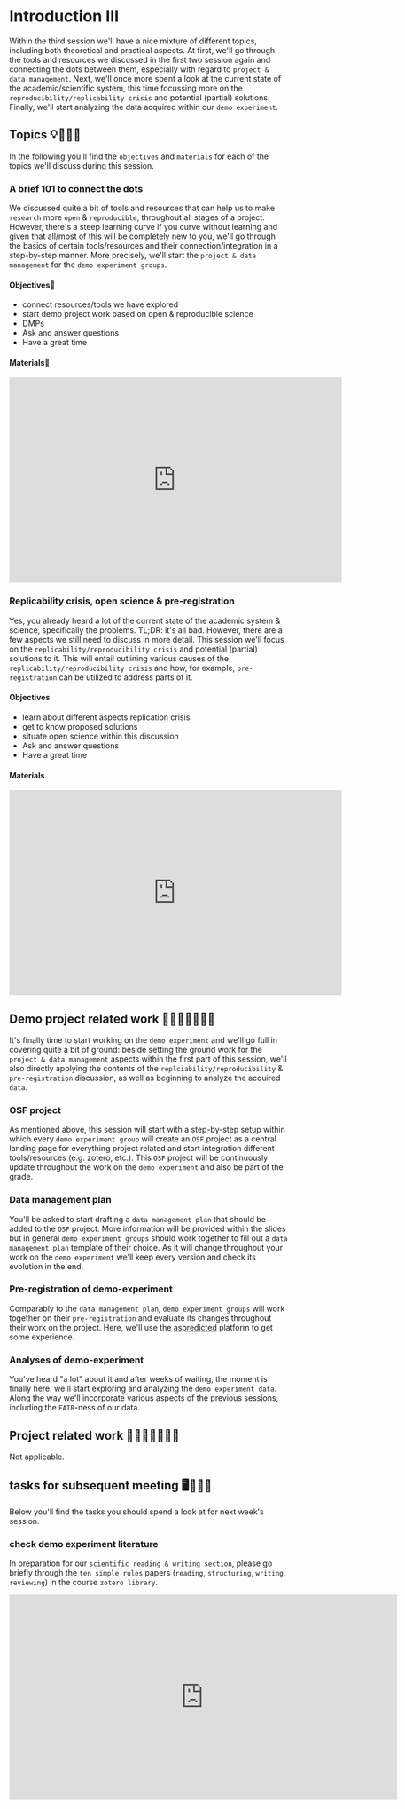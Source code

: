 # Introduction III

Within the third session we'll have a nice mixture of different topics, including both theoretical and practical aspects. At first, we'll go through the tools and resources we discussed in the first two session again and connecting the dots between them, especially with regard to `project & data management`. Next, we'll once more spent a look at the current state of the academic/scientific system, this time focussing more on the `reproducibility/replicability crisis` and potential (partial) solutions. Finally, we'll start analyzing the data acquired within our `demo experiment`.

## Topics 💡👨🏻‍🏫 

In the following you'll find the `objectives` and `materials` for each of the topics we'll discuss during this session.

### A brief 101 to connect the dots
We discussed quite a bit of tools and resources that can help us to make `research` more `open` & `reproducible`, throughout all stages of a project. However, there's a steep learning curve if you curve without learning and given that all/most of this will be completely new to you, we'll go through the basics of certain tools/resources and their connection/integration in a step-by-step manner. More precisely, we'll start the `project & data management` for the `demo experiment groups`.

#### Objectives📍
- connect resources/tools we have explored 
- start demo project work based on open & reproducible science
- DMPs 
- Ask and answer questions
- Have a great time

#### Materials📓

<iframe src="https://docs.google.com/presentation/d/e/2PACX-1vQ20yPXCmc2VPeK3ugnN3XKVFLl5icyqhM_cmkWow6vLhc6A6KW44ZPM78KjLQRdtxMn6EwOf3h2OW1/embed?start=false&loop=false&delayms=3000" frameborder="0" width="600" height="370" allowfullscreen="true" mozallowfullscreen="true" webkitallowfullscreen="true"></iframe>

### Replicability crisis, open science & pre-registration
Yes, you already heard a lot of the current state of the academic system & science, specifically the problems. TL;DR: it's all bad. However, there are a few aspects we still need to discuss in more detail. 
This session we'll focus on the `replicability/reproducibility crisis` and potential (partial) solutions to it. This will entail outlining various causes of the `replicability/reproducibility crisis` and how, for example, `pre-registration` can be utilized to address parts of it.

#### Objectives
- learn about different aspects replication crisis 
- get to know proposed solutions
- situate open science within this discussion
- Ask and answer questions
- Have a great time

#### Materials

<iframe src="https://docs.google.com/presentation/d/e/2PACX-1vRpCiNo_xXkZPz7rka3Z8tvCSYNqSlyTG3t7r89uVLTHmLsFHwr7S3l_oeK1ownuN09xGuzHQzMo-fi/embed?start=false&loop=false&delayms=3000" frameborder="0" width="600" height="370" allowfullscreen="true" mozallowfullscreen="true" webkitallowfullscreen="true"></iframe>

## Demo project related work 🥼🧑🏽‍💻🧑🏾‍💻  

It's finally time to start working on the `demo experiment` and we'll go full in covering quite a bit of ground: beside setting the ground work for the `project & data management` aspects within the first part of this session, we'll also directly applying the contents of the `replciability/reproducibility`  & `pre-registration` discussion, as well as beginning to analyze the acquired `data`.  

### OSF project
As mentioned above, this session will start with a step-by-step setup within which every `demo experiment group` will create an `OSF` project as a central landing page for everything project related and start integration different tools/resources (e.g. zotero, etc.). This `OSF` project will be continuously update throughout the work on the `demo experiment` and also be part of the grade.  

### Data management plan 
You'll be asked to start drafting a `data management plan` that should be added to the `OSF` project. More information will be provided within the slides but in general `demo experiment groups` should work together to fill out a `data management plan` template of their choice. As it will change throughout your work on the `demo experiment` we'll keep every version and check its evolution in the end.  

### Pre-registration of demo-experiment
Comparably to the `data management plan`, `demo experiment groups` will work together on their `pre-registration` and evaluate its changes throughout their work on the project. Here, we'll use the [aspredicted](https://aspredicted.org/) platform to get some experience. 

### Analyses of demo-experiment
You've heard "a lot" about it and after weeks of waiting, the moment is finally here: we'll start exploring and analyzing the `demo experiment data`. Along the way we'll incorporate various aspects of the previous sessions, including the `FAIR`-ness of our data. 


## Project related work 🥼🧑🏿‍🔬👩🏻‍🔬

Not applicable. 

## tasks for subsequent meeting 🖥️✍🏽📖

Below you'll find the tasks you should spend a look at for next week's session.    

### check demo experiment literature 

In preparation for our `scientific reading & writing section`, please go briefly through the `ten simple rules` papers (`reading`, `structuring`, `writing`, `reviewing`) in the course `zotero library`.

<iframe src="https://bibbase.org/show?bib=https%3A%2F%2Fapi.zotero.org%2Fgroups%2F4504479%2Fitems%3Fkey%3DBfP7bN7FF9dJwtyiLBORewdg%26format%3Dbibtex%26limit%3D100" frameborder="0" width="700" height="370"></iframe>